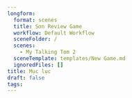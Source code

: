 ```yaml
---
longform:
  format: scenes
  title: Sơn Review Game
  workflow: Default Workflow
  sceneFolder: /
  scenes:
    - My Talking Tom 2
  sceneTemplate: templates/New Game.md
  ignoredFiles: []
title: Mục lục
draft: false
tags:
---
```

